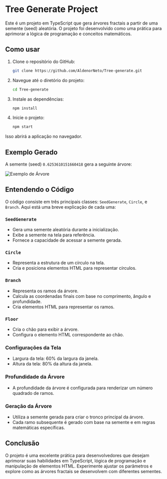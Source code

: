 
# Tree Generate Project

Este é um projeto em TypeScript que gera árvores fractais a partir de uma semente (seed) aleatória. O projeto foi desenvolvido como uma prática para aprimorar a lógica de programação e conceitos matemáticos.

## Como usar

1. Clone o repositório do GitHub:

    ```bash
    git clone https://github.com/AldenorNeto/Tree-generate.git
    ```

2. Navegue até o diretório do projeto:

    ```bash
    cd Tree-generate
    ```

3. Instale as dependências:

    ```bash
    npm install
    ```

4. Inicie o projeto:

    ```bash
    npm start
    ```

Isso abrirá a aplicação no navegador.

## Exemplo Gerado

A semente (seed) `0.6253610151660418` gera a seguinte árvore:

![Exemplo de Árvore](https://github.com/AldenorNeto/Tree-generate/assets/74365018/b04db1c6-0895-439a-8a40-b7678fa5943e)

## Entendendo o Código

O código consiste em três principais classes: `SeedGenerate`, `Circle`, e `Branch`. Aqui está uma breve explicação de cada uma:

### `SeedGenerate`

- Gera uma semente aleatória durante a inicialização.
- Exibe a semente na tela para referência.
- Fornece a capacidade de acessar a semente gerada.

### `Circle`

- Representa a estrutura de um círculo na tela.
- Cria e posiciona elementos HTML para representar círculos.

### `Branch`

- Representa os ramos da árvore.
- Calcula as coordenadas finais com base no comprimento, ângulo e profundidade.
- Cria elementos HTML para representar os ramos.

### `Floor`

- Cria o chão para exibir a árvore.
- Configura o elemento HTML correspondente ao chão.

### Configurações da Tela

- Largura da tela: 60% da largura da janela.
- Altura da tela: 80% da altura da janela.

### Profundidade da Árvore

- A profundidade da árvore é configurada para renderizar um número quadrado de ramos.

### Geração da Árvore

- Utiliza a semente gerada para criar o tronco principal da árvore.
- Cada ramo subsequente é gerado com base na semente e em regras matemáticas específicas.

## Conclusão

O projeto é uma excelente prática para desenvolvedores que desejam aprimorar suas habilidades em TypeScript, lógica de programação e manipulação de elementos HTML. Experimente ajustar os parâmetros e explore como as árvores fractais se desenvolvem com diferentes sementes.
